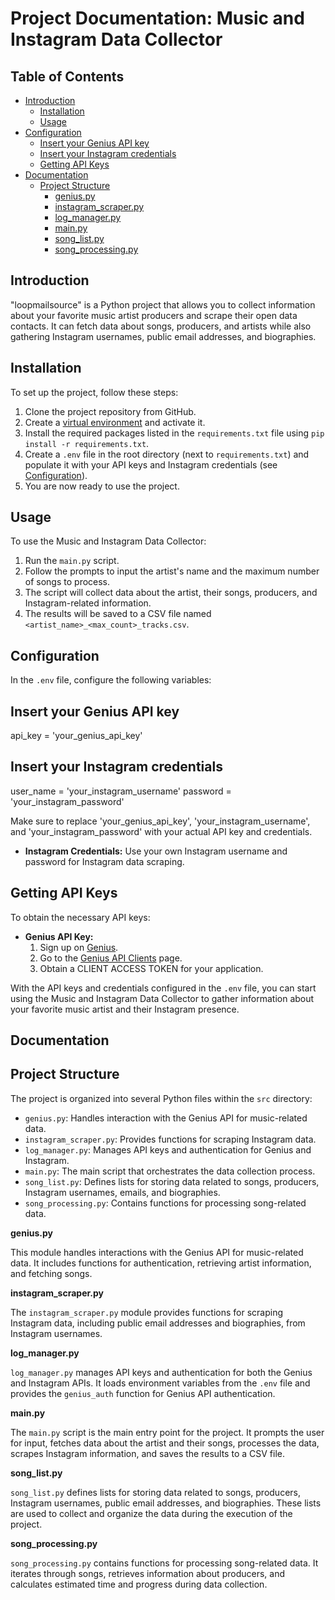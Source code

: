 # Project Documentation: Music and Instagram Data Collector

## Table of Contents

- [Introduction](#introduction)
  - [Installation](#installation)
  - [Usage](#usage)
- [Configuration](#configuration)
  - [Insert your Genius API key](#Insert-your-Genius-API-key)
  - [Insert your Instagram credentials](Insert-your-Instagram-credentials)
  - [Getting API Keys](#getting-api-keys)
- [Documentation](#documentation)
  - [Project Structure](#project-structure)
    - [genius.py](#geniuspy)
    - [instagram_scraper.py](#instagram_scraperpy)
    - [log_manager.py](#log_managerpy)
    - [main.py](#mainpy)
    - [song_list.py](#song_listpy)
    - [song_processing.py](#song_processingpy)

## Introduction

"loopmailsource" is a Python project that allows you to collect information about your favorite music artist producers and scrape their open data contacts. It can fetch data about songs, producers, and artists while also gathering Instagram usernames, public email addresses, and biographies.

## Installation

To set up the project, follow these steps:

1. Clone the project repository from GitHub.
2. Create a [virtual environment](https://docs.python.org/3/library/venv.html) and activate it. 
3. Install the required packages listed in the `requirements.txt` file using `pip install -r requirements.txt`.
4. Create a `.env` file in the root directory (next to `requirements.txt`) and populate it with your API keys and Instagram credentials (see [Configuration](#configuration)).
5. You are now ready to use the project.

## Usage

To use the Music and Instagram Data Collector:

1. Run the `main.py` script.
2. Follow the prompts to input the artist's name and the maximum number of songs to process.
3. The script will collect data about the artist, their songs, producers, and Instagram-related information.
4. The results will be saved to a CSV file named `<artist_name>_<max_count>_tracks.csv`.

## Configuration

In the `.env` file, configure the following variables:

## Insert your Genius API key
api_key = 'your_genius_api_key'

## Insert your Instagram credentials
user_name = 'your_instagram_username'
password = 'your_instagram_password'

Make sure to replace 'your_genius_api_key', 'your_instagram_username', and 'your_instagram_password' with your actual API key and credentials.

- **Instagram Credentials:** Use your own Instagram username and password for Instagram data scraping.


## Getting API Keys

To obtain the necessary API keys:

- **Genius API Key:**
  1. Sign up on [Genius](https://genius.com/).
  2. Go to the [Genius API Clients](https://genius.com/api-clients) page.
  3. Obtain a CLIENT ACCESS TOKEN for your application.

With the API keys and credentials configured in the `.env` file, you can start using the Music and Instagram Data Collector to gather information about your favorite music artist and their Instagram presence.

## Documentation

## Project Structure

The project is organized into several Python files within the `src` directory:

- `genius.py`: Handles interaction with the Genius API for music-related data.
- `instagram_scraper.py`: Provides functions for scraping Instagram data.
- `log_manager.py`: Manages API keys and authentication for Genius and Instagram.
- `main.py`: The main script that orchestrates the data collection process.
- `song_list.py`: Defines lists for storing data related to songs, producers, Instagram usernames, emails, and biographies.
- `song_processing.py`: Contains functions for processing song-related data.

**genius.py**

This module handles interactions with the Genius API for music-related data. It includes functions for authentication, retrieving artist information, and fetching songs.

**instagram_scraper.py**

The `instagram_scraper.py` module provides functions for scraping Instagram data, including public email addresses and biographies, from Instagram usernames.

**log_manager.py**

`log_manager.py` manages API keys and authentication for both the Genius and Instagram APIs. It loads environment variables from the `.env` file and provides the `genius_auth` function for Genius API authentication.

**main.py**

The `main.py` script is the main entry point for the project. It prompts the user for input, fetches data about the artist and their songs, processes the data, scrapes Instagram information, and saves the results to a CSV file.

**song_list.py**

`song_list.py` defines lists for storing data related to songs, producers, Instagram usernames, public email addresses, and biographies. These lists are used to collect and organize the data during the execution of the project.

**song_processing.py**

`song_processing.py` contains functions for processing song-related data. It iterates through songs, retrieves information about producers, and calculates estimated time and progress during data collection.

